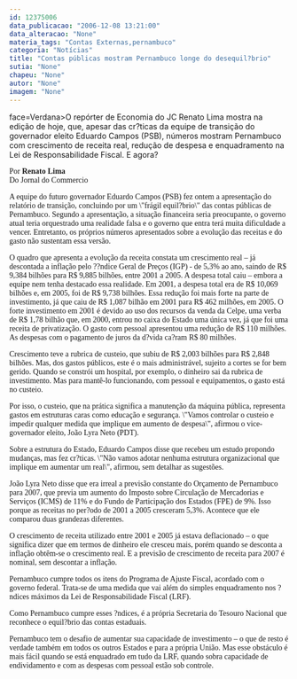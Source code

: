 ```yaml
---
id: 12375006
data_publicacao: "2006-12-08 13:21:00"
data_alteracao: "None"
materia_tags: "Contas Externas,pernambuco"
categoria: "Notícias"
title: "Contas públicas mostram Pernambuco longe do desequil?brio"
sutia: "None"
chapeu: "None"
autor: "None"
imagem: "None"
---
```

<p><P><FONT</p>
<p> face=Verdana>O repórter de Economia do JC Renato Lima mostra na edição de hoje, que, apesar das cr?ticas da equipe de transição do governador eleito&nbsp;Eduardo Campos (PSB), números mostram&nbsp;Pernambuco com crescimento de receita real, redução de despesa e enquadramento na Lei de Responsabilidade Fiscal. E agora?</FONT></P></p>
<p><P><FONT face=Verdana>Por <STRONG>Renato Lima<BR></STRONG>Do Jornal do Commercio</FONT></P></p>
<p><P><FONT face=Verdana>A equipe do futuro governador Eduardo Campos (PSB) fez ontem a apresentação do relatório de transição, concluindo por um \"frágil equil?brio\" das contas públicas de Pernambuco. Segundo a apresentação, a situação financeira seria preocupante, o governo atual teria orquestrado uma realidade falsa e o governo que entra terá muita dificuldade a vencer. Entretanto, os próprios números apresentados sobre a evolução das receitas e do gasto não sustentam essa versão. </FONT></P></p>
<p><P><FONT face=Verdana>O quadro que apresenta a evolução da receita constata um crescimento real – já descontada a inflação pelo ??ndice Geral de Preços (IGP) - de 5,3% ao ano, saindo de R$ 9,384 bilhões para R$ 9,885 bilhões, entre 2001 a 2005. A despesa total caiu – embora a equipe nem tenha destacado essa realidade. Em 2001, a despesa total era de R$ 10,069 bilhões e, em 2005, foi de R$ 9,738 bilhões. Essa redução foi mais forte na parte de investimento, já que caiu de R$ 1,087 bilhão em 2001 para R$ 462 milhões, em 2005. O forte investimento em 2001 é devido ao uso dos recursos da venda da Celpe, uma verba de R$ 1,78 bilhão que, em 2000, entrou no caixa do Estado uma única vez, já que foi uma receita de privatização. O gasto com pessoal apresentou uma redução de R$ 110 milhões. As despesas com o pagamento de juros da d?vida ca?ram R$ 80 milhões. </FONT></P></p>
<p><P><FONT face=Verdana>Crescimento teve a rubrica de custeio, que subiu de R$ 2,003 bilhões para R$ 2,848 bilhões. Mas, dos gastos públicos, este é o mais administrável, sujeito a cortes se for bem gerido. Quando se constrói um hospital, por exemplo, o dinheiro sai da rubrica de investimento. Mas para mantê-lo funcionando, com pessoal e equipamentos, o gasto está no custeio. </FONT></P></p>
<p><P><FONT face=Verdana>Por isso, o custeio, que na prática significa a manutenção da máquina pública, representa gastos em estruturas caras como educação e segurança. \"Vamos controlar o custeio e impedir qualquer medida que implique em aumento de despesa\", afirmou o vice-governador eleito, João Lyra Neto (PDT). </FONT></P></p>
<p><P><FONT face=Verdana>Sobre a estrutura do Estado, Eduardo Campos disse que recebeu um estudo propondo mudanças, mas fez cr?ticas. \"Não vamos adotar nenhuma estrutura organizacional que implique em aumentar um real\", afirmou, sem detalhar as sugestões. </FONT></P></p>
<p><P><FONT face=Verdana>João Lyra Neto disse que era irreal a previsão constante do Orçamento de Pernambuco para 2007, que previa um aumento do Imposto sobre Circulação de Mercadorias e Serviços (ICMS) de 11% e do Fundo de Participação dos Estados (FPE) de 9%. Isso porque as receitas no per?odo de 2001 a 2005 cresceram 5,3%. Acontece que ele comparou duas grandezas diferentes. </FONT></P></p>
<p><P><FONT face=Verdana>O crescimento de receita utilizado entre 2001 e 2005 já estava deflacionado – o que significa dizer que em termos de dinheiro ele cresceu mais, porém quando se desconta a inflação obtêm-se o crescimento real. E a previsão de crescimento de receita para 2007 é nominal, sem descontar a inflação. </FONT></P></p>
<p><P><FONT face=Verdana>Pernambuco cumpre todos os itens do Programa de Ajuste Fiscal, acordado com o governo federal. Trata-se de uma medida que vai além do simples enquadramento nos ?ndices máximos da Lei de Responsabilidade Fiscal (LRF). </FONT></P></p>
<p><P><FONT face=Verdana>Como Pernambuco cumpre esses ?ndices, é a própria Secretaria do Tesouro Nacional que reconhece o equil?brio das contas estaduais. </FONT></P></p>
<p><P><FONT face=Verdana>Pernambuco tem o desafio de aumentar sua capacidade de investimento – o que de resto é verdade também em todos os outros Estados e para a própria União. Mas esse obstáculo é mais fácil quando se está enquadrado em tudo da LRF, quando sobra capacidade de endividamento e com as despesas com pessoal estão sob controle. </FONT></P> </p>
